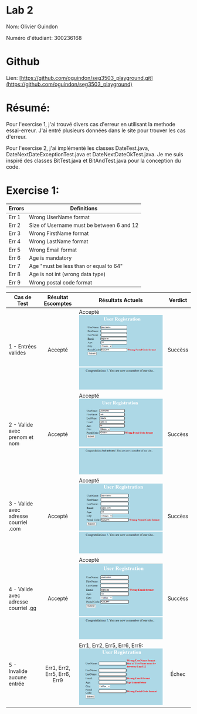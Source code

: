 # Lab 2
Nom: Olivier Guindon

Numéro d'étudiant: 300236168

# Github
Lien: [https://github.com/oguindon/seg3503_playground.git](https://github.com/oguindon/seg3503_playground)


# Résumé:

Pour l'exercise 1, j'ai trouvé divers cas d'erreur en utilisant la methode essai-erreur.
J'ai entré plusieurs données dans le site pour trouver les cas d'erreur.

Pour l'exercise 2, j'ai implémenté les classes DateTest.java,
DateNextDateExceptionTest.java et DateNextDateOkTest.java.
Je me suis inspiré des classes BitTest.java et BitAndTest.java pour
la conception du code.

# Exercise 1:
| Errors | Definitions |
| ------ | ----------- |
| Err 1 | Wrong UserName format |
| Err 2 | Size of Username must be between 6 and 12 |
| Err 3 | Wrong FirstName format |
| Err 4 | Wrong LastName format |
| Err 5 | Wrong Email format |
| Err 6 | Age is mandatory |
| Err 7 | Age "must be less than or equal to 64" |
| Err 8 | Age is not int (wrong data type) |
| Err 9 | Wrong postal code format |


| Cas de Test | Résultat Escomptes | Résultats Actuels | Verdict |
| ----------- | :----------------: | ----------------- | :-----: |
| 1 - Entrées valides | Accepté | Accepté ![valid_entry](./screenshots/valid_entry_1.png) ![entry_confirmed](./screenshots/entry_confirmation_1.png) | Succèss |
| 2 - Valide avec prenom et nom | Accepté | Accepté ![valid_entry with name](./screenshots/valid_with_name.png) ![entry_confirmed with name](./screenshots/entry_with_name.png)| Succèss |
| 3 - Valide avec adresse courriel .com | Accepté | Accepté ![com_email_address](./screenshots/com_email_address.png) ![entry_confirmed](./screenshots/entry_confirmation_2.png)| Succèss |
| 4 - Valide avec adresse courriel .gg | Accepté | Accepté ![gg_email_address](./screenshots/gg_email.png) ![entry_confirmed](./screenshots/entry_confirmation_3.png)| Succèss |
| 5 - Invalide aucune entrée | Err1, Err2, Err5, Err6, Err9 | Err1, Err2, Err5, Err6, Err9: ![no_input_entry_failed](./screenshots/no_input_failed.png) | Échec |

